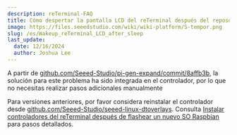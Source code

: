 ```yaml
---
description: reTerminal-FAQ
title: Cómo despertar la pantalla LCD del reTerminal después del reposo
image: https://files.seeedstudio.com/wiki/wiki-platform/S-tempor.png
slug: /es/Wakeup_reTerminal_LCD_after_sleep
last_update:
  date: 12/16/2024
  author: Joshua Lee
---
```


<!-- Q6:No puedo despertar la pantalla LCD del reTerminal después del reposo -->

A partir de [github.com/Seeed-Studio/pi-gen-expand/commit/8affb3b](https://github.com/Seeed-Studio/pi-gen-expand/commit/8affb3b), la solución para este problema ha sido integrada en el controlador, por lo que no necesitas realizar pasos adicionales manualmente

Para versiones anteriores, por favor considera reinstalar el controlador desde [github.com/Seeed-Studio/seeed-linux-dtoverlays](https://github.com/Seeed-Studio/seeed-linux-dtoverlays). Consulta [Instalar controladores del reTerminal después de flashear un nuevo SO Raspbian](/es/reterminal-dm-flash-OS/#install-reterminal-drivers-after-flashing-new-raspbian-os) para pasos detallados.